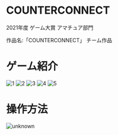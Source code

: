 # COUNTERCONNECT
2021年度 ゲーム大賞 アマチュア部門

作品名:「COUNTERCONNECT」
チーム作品

# ゲーム紹介
![1](https://user-images.githubusercontent.com/95344747/153262416-7483af82-54be-4aa5-b830-8e8d0565b6a3.png)
![2](https://user-images.githubusercontent.com/95344747/153262434-534e022e-6b55-48bb-bcc4-9a0351b0e532.png)
![3](https://user-images.githubusercontent.com/95344747/153262432-2e73bab4-63ec-44b0-8b72-4f13254de607.png)
![4](https://user-images.githubusercontent.com/95344747/153262431-cd88bae6-a6c6-46eb-95de-0dd006801ef4.png)
![5](https://user-images.githubusercontent.com/95344747/153262435-0e6f611c-125a-4bbd-9241-69b5d0bee416.png)

# 操作方法
![unknown](https://user-images.githubusercontent.com/95344747/153261959-2fbdeaa5-9728-493c-8c56-5d34ec9d7fbc.png)
